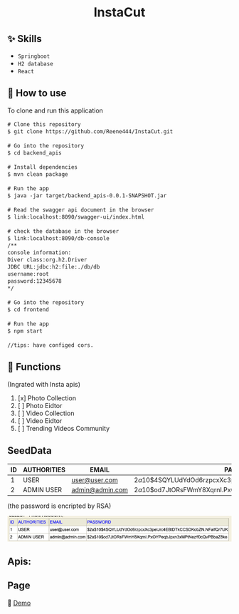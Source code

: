 <h1 align="center">InstaCut</h1>


## :sparkles: Skills
- `Springboot`
- `H2 database`
- `React`
## :book: How to use
To clone and run this application
```
# Clone this repository
$ git clone https://github.com/Reene444/InstaCut.git
 
# Go into the repository
$ cd backend_apis

# Install dependencies
$ mvn clean package

# Run the app
$ java -jar target/backend_apis-0.0.1-SNAPSHOT.jar

# Read the swagger api document in the browser
$ link:localhost:8090/swagger-ui/index.html

# check the database in the browser
$ link:localhost:8090/db-console
/**
console information:
Diver class:org.h2.Driver
JDBC URL:jdbc:h2:file:./db/db
username:root
password:12345678
*/

# Go into the repository
$ cd frontend

# Run the app
$ npm start

//tips: have configed cors.
```
## :wrench: Functions 
(Ingrated with Insta apis)
1. [x] Photo Collection                                             
2. [ ] Photo Eidtor
3. [ ] Video Collection
4. [ ] Video Eidtor
5. [ ] Trending Videos Community 

## SeedData
| ID  | AUTHORITIES | EMAIL          | PASSWORD                                                       |
|-----|-------------|----------------|----------------------------------------------------------------|
| 1   | USER        | user@user.com  | $2a$10$4SQYLUdYdOd6rzpcxXc3peIJrc4EBtDTkCCSDKobZN.NFalfQr7UK    |
| 2   | ADMIN USER  | admin@admin.com| $2a$10$od7JtORsFWmY8XqrnI.PxOYPeqbJpxn3xMPtNez/f0cQvPBbaZ8ke   |

(the password is encripted by RSA)

![img.png](img.png)

## Apis:

## Page 
 :dash: [Demo](https://github.com/Reene444/InstaCut)

